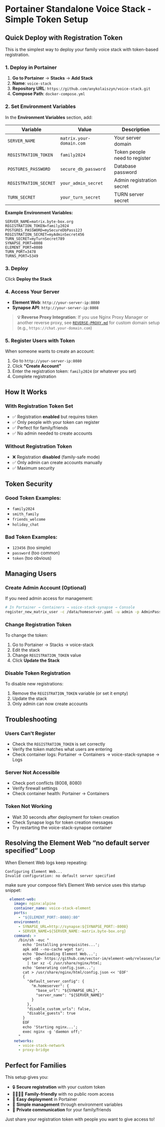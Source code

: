 # Portainer Standalone Voice Stack - Simple Token Setup

## Quick Deploy with Registration Token

This is the simplest way to deploy your family voice stack with token-based registration.

### 1. Deploy in Portainer

1. **Go to Portainer** → **Stacks** → **Add Stack**
2. **Name**: `voice-stack`
3. **Repository URL**: `https://github.com/anykolaiszyn/voice-stack.git`
4. **Compose Path**: `docker-compose.yml`

### 2. Set Environment Variables

In the **Environment Variables** section, add:

| Variable | Value | Description |
|----------|-------|-------------|
| `SERVER_NAME` | `matrix.your-domain.com` | Your server domain |
| `REGISTRATION_TOKEN` | `family2024` | Token people need to register |
| `POSTGRES_PASSWORD` | `secure_db_password` | Database password |
| `REGISTRATION_SECRET` | `your_admin_secret` | Admin registration secret |
| `TURN_SECRET` | `your_turn_secret` | TURN server secret |

**Example Environment Variables:**
```
SERVER_NAME=matrix.byte-box.org
REGISTRATION_TOKEN=family2024
POSTGRES_PASSWORD=mySecureDbPass123
REGISTRATION_SECRET=myAdminSecret456
TURN_SECRET=myTurnSecret789
SYNAPSE_PORT=8008
ELEMENT_PORT=8080
TURN_PORT=3478
TURNS_PORT=5349
```

### 3. Deploy

Click **Deploy the Stack**

### 4. Access Your Server

- **Element Web**: `http://your-server-ip:8080`
- **Synapse API**: `http://your-server-ip:8008`

> **💡 Reverse Proxy Integration**: If you use Nginx Proxy Manager or another reverse proxy, see [`REVERSE-PROXY.md`](REVERSE-PROXY.md) for custom domain setup (e.g., `https://chat.your-domain.com`)

### 5. Register Users with Token

When someone wants to create an account:

1. Go to `http://your-server-ip:8080`
2. Click **"Create Account"**
3. Enter the registration token: `family2024` (or whatever you set)
4. Complete registration

## How It Works

### With Registration Token Set

- ✅ Registration **enabled** but requires token
- ✅ Only people with your token can register
- ✅ Perfect for family/friends
- ✅ No admin needed to create accounts

### Without Registration Token

- ❌ Registration **disabled** (family-safe mode)
- ✅ Only admin can create accounts manually
- ✅ Maximum security

## Token Security

### Good Token Examples:
- `family2024`
- `smith_family`
- `friends_welcome`
- `holiday_chat`

### Bad Token Examples:
- `123456` (too simple)
- `password` (too common)
- `token` (too obvious)

## Managing Users

### Create Admin Account (Optional)

If you need admin access for management:

```bash
# In Portainer → Containers → voice-stack-synapse → Console
register_new_matrix_user -c /data/homeserver.yaml -u admin -p AdminPass123! -a http://localhost:8008
```

### Change Registration Token

To change the token:

1. Go to Portainer → Stacks → voice-stack
2. Edit the stack
3. Change `REGISTRATION_TOKEN` value
4. Click **Update the Stack**

### Disable Token Registration

To disable new registrations:

1. Remove the `REGISTRATION_TOKEN` variable (or set it empty)
2. Update the stack
3. Only admin can now create accounts

## Troubleshooting

### Users Can't Register
- Check the `REGISTRATION_TOKEN` is set correctly
- Verify the token matches what users are entering
- Check container logs: Portainer → Containers → voice-stack-synapse → Logs

### Server Not Accessible
- Check port conflicts (8008, 8080)
- Verify firewall settings
- Check container health: Portainer → Containers

### Token Not Working
- Wait 30 seconds after deployment for token creation
- Check Synapse logs for token creation messages
- Try restarting the voice-stack-synapse container

## Resolving the Element Web “no default server specified” Loop

When Element Web logs keep repeating:

```
Configuring Element Web...
Invalid configuration: no default server specified
```

make sure your compose file’s Element Web service uses this startup snippet:

```yaml
  element-web:
    image: nginx:alpine
    container_name: voice-stack-element
    ports:
      - "${ELEMENT_PORT:-8080}:80"
    environment:
      - SYNAPSE_URL=http://synapse:${SYNAPSE_PORT:-8008}
      - SERVER_NAME=${SERVER_NAME:-matrix.byte-box.org}
    command: >
      /bin/sh -euc "
        echo 'Installing prerequisites...';
        apk add --no-cache wget tar;
        echo 'Downloading Element Web...';
        wget -qO- https://github.com/vector-im/element-web/releases/latest/download/element-web.tar.gz \
          | tar xz -C /usr/share/nginx/html;
        echo 'Generating config.json...';
        cat > /usr/share/nginx/html/config.json << 'EOF'
        {
          "default_server_config": {
            "m.homeserver": {
              "base_url": "${SYNAPSE_URL}",
              "server_name": "${SERVER_NAME}"
            }
          },
          "disable_custom_urls": false,
          "disable_guests": true
        }
        EOF
        echo 'Starting nginx...';
        exec nginx -g 'daemon off;'
      "
    networks:
      - voice-stack-network
      - proxy-bridge
```

## Perfect for Families

This setup gives you:

- 🔒 **Secure registration** with your custom token
- 👨‍👩‍👧‍👦 **Family-friendly** with no public room access
- 🚀 **Easy deployment** in Portainer
- 🔄 **Simple management** through environment variables
- 💬 **Private communication** for your family/friends

Just share your registration token with people you want to give access to!
